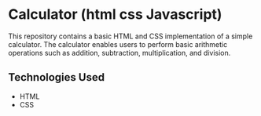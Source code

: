 # Calculator (html css Javascript)

This repository contains a basic HTML and CSS implementation of a simple calculator. The calculator enables users to perform basic arithmetic operations such as addition, subtraction, multiplication, and division.

## Technologies Used

- HTML
- CSS
